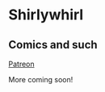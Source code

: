 # Shirlywhirl

## Comics and such

[Patreon](https://www.patreon.com/shirlywhirlmd)

More coming soon!
